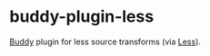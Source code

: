 # buddy-plugin-less

[Buddy](https://www.npmjs.com/package/buddy) plugin for less source transforms (via [Less](https://github.com/less/less.js)).
